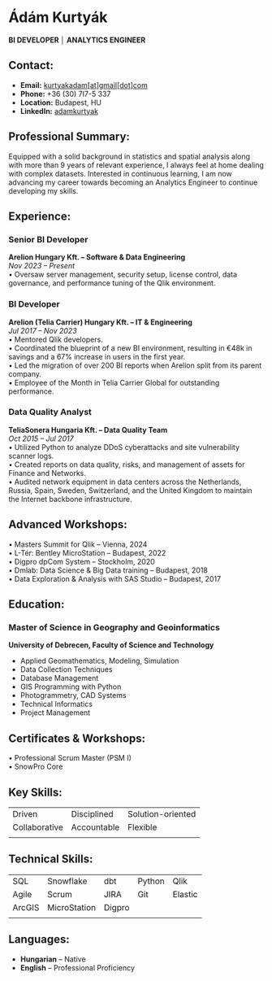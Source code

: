 # Ádám Kurtyák  
**BI DEVELOPER │ ANALYTICS ENGINEER**

## Contact:
- **Email:** [kurtyakadam[at]gmail[dot]com](mailto:kurtyakadam@gmail.com)
- **Phone:** +36 (30) 7I7-5 337
- **Location:** Budapest, HU
- **LinkedIn:** [adamkurtyak](http://www.linkedin.com/in/adamkurtyak)

## <span>Professional Summary:</span>
Equipped with a solid background in statistics and spatial analysis along with more than 9 years of relevant experience, I always feel at home dealing with complex datasets. Interested in continuous learning, I am now advancing my career towards becoming an Analytics Engineer to continue developing my skills.

## <span>Experience:</span>

### Senior BI Developer  
**Arelion Hungary Kft. – Software & Data Engineering**  
*Nov 2023 – Present*  
• Oversaw server management, security setup, license control, data governance, and performance tuning of the Qlik environment.

### BI Developer  
**Arelion (Telia Carrier) Hungary Kft. – IT & Engineering**  
*Jul 2017 – Nov 2023*  
• Mentored Qlik developers.  
• Coordinated the blueprint of a new BI environment, resulting in €48k in savings and a 67% increase in users in the first year.  
• Led the migration of over 200 BI reports when Arelion split from its parent company.  
• Employee of the Month in Telia Carrier Global for outstanding performance.

### Data Quality Analyst  
**TeliaSonera Hungaria Kft. – Data Quality Team**  
*Oct 2015 – Jul 2017*  
• Utilized Python to analyze DDoS cyberattacks and site vulnerability scanner logs.  
• Created reports on data quality, risks, and management of assets for Finance and Networks.  
• Audited network equipment in data centers across the Netherlands, Russia, Spain, Sweden, Switzerland, and the United Kingdom to maintain the Internet backbone infrastructure.

## <span>Advanced Workshops:</span>
• Masters Summit for Qlik – Vienna, 2024  
• L-Tér: Bentley MicroStation – Budapest, 2022  
• Digpro dpCom System – Stockholm, 2020  
• Dmlab: Data Science & Big Data training – Budapest, 2018  
• Data Exploration & Analysis with SAS Studio – Budapest, 2017

## <span>Education:</span>

### Master of Science in Geography and Geoinformatics  
**University of Debrecen, Faculty of Science and Technology**  
- Applied Geomathematics, Modeling, Simulation  
- Data Collection Techniques  
- Database Management  
- GIS Programming with Python  
- Photogrammetry, CAD Systems  
- Technical Informatics  
- Project Management

## <span>Certificates & Workshops:</span>
• Professional Scrum Master (PSM I)  
• SnowPro Core

## <span>Key Skills:</span>  

|                  |                |                   |
|------------------|----------------|-------------------|
| Driven           | Disciplined    | Solution-oriented |
| Collaborative    | Accountable    | Flexible          |
|                  |                |                   |

## <span>Technical Skills:</span>

|         |              |         |        |        |
|---------|--------------|---------|--------|--------|
| SQL     | Snowflake    | dbt     | Python | Qlik   |
| Agile   | Scrum        | JIRA    | Git    |Elastic | 
| ArcGIS  | MicroStation | Digpro  |        |        | 
|         |              |         |        |        |

## <span>Languages:</span>
- **Hungarian** – Native  
- **English** – Professional Proficiency
